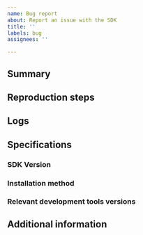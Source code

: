 ```yaml
---
name: Bug report
about: Report an issue with the SDK
title: ''
labels: bug
assignees: ''

---
```


<!-- Thank you for using Batch and taking the time to file an issue!

Please only file issues here that you believe represent actual bugs for the Batch iOS SDK.

If you're having general trouble with your Batch integration, reach out to our support team at support@batch.com or via the Live-Chat, available on every page of the Batch dashboard. It’s the best way to make sure your question is handled by the right person in our team and in timely manners. 

Otherwise, to make it easier to diagnose your issue, please fill out the following template.

Depending on your plan, you way benefit from a specific support level. In that case (e.g. you're an Enterprise or Business customer) and to make sure your support level is respected, send an email that links your issue to the support@batch.com address.
-->

## Summary 
<!-- A summary of the problems you're having. Please state clearly expected and actual behavior. -->

## Reproduction steps
<!-- Provide detailed reproduction steps. For example :
  1. Install Batch SDK in a Flutter app
  2. Start the SDK
  3. Send a test notification
  4. Open the test notification
A minimal reproduction project isn’t compulsory but will reduce greatly the resolution time, and we may ask you to provide one depending on the issue.
-->

## Logs
<!-- Please don’t try filter the logs here, it’s best to provide here the rawest logs as possible. If your issue involves a crash, a stack trace is absolutely compulsory, and should be as raw as possible. If you would rather not share the logs publicly, forward them to the support@batch.com address and reference the URL of your issue. -->

## Specifications
### SDK Version
<!-- e.g. v1.17 -->
### Installation method
<!-- e.g. pub get -->
### Relevant development tools versions
<!-- e.g. Xcode version, Flutter version -->

## Additional information
<!-- Anything else you can include that'll make it easier for us to help you! -->
